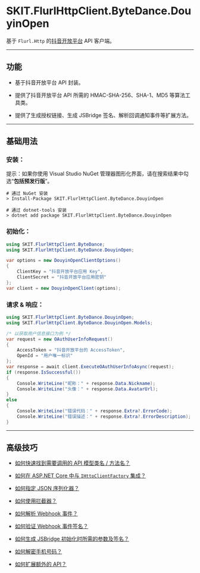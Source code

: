 ﻿# SKIT.FlurlHttpClient.ByteDance.DouyinOpen

基于 `Flurl.Http` 的[抖音开放平台](https://open.douyin.com/platform) API 客户端。

---

## 功能

-   基于抖音开放平台 API 封装。

-   提供了抖音开放平台 API 所需的 HMAC-SHA-256、SHA-1、MD5 等算法工具类。

-   提供了生成授权链接、生成 JSBridge 签名、解析回调通知事件等扩展方法。

---

## 基础用法

### 安装：

提示：如果你使用 Visual Studio NuGet 管理器图形化界面，请在搜索结果中勾选“**包括预发行版**”。

```shell
# 通过 NuGet 安装
> Install-Package SKIT.FlurlHttpClient.ByteDance.DouyinOpen

# 通过 dotnet-tools 安装
> dotnet add package SKIT.FlurlHttpClient.ByteDance.DouyinOpen
```

### 初始化：

```csharp
using SKIT.FlurlHttpClient.ByteDance;
using SKIT.FlurlHttpClient.ByteDance.DouyinOpen;

var options = new DouyinOpenClientOptions()
{
    ClientKey = "抖音开放平台应用 Key",
    ClientSecret = "抖音开放平台应用密钥"
};
var client = new DouyinOpenClient(options);
```

### 请求 & 响应：

```csharp
using SKIT.FlurlHttpClient.ByteDance.DouyinOpen;
using SKIT.FlurlHttpClient.ByteDance.DouyinOpen.Models;

/* 以获取用户信息接口为例 */
var request = new OAuthUserInfoRequest()
{
    AccessToken = "抖音开放平台的 AccessToken",
    OpenId = "用户唯一标识"
};
var response = await client.ExecuteOAuthUserInfoAsync(request);
if (response.IsSuccessful())
{
    Console.WriteLine("昵称：" + response.Data.Nickname);
    Console.WriteLine("头像：" + response.Data.AvatarUrl);
}
else
{
    Console.WriteLine("错误代码：" + response.Extra?.ErrorCode);
    Console.WriteLine("错误描述：" + response.Extra?.ErrorDescription);
}
```

---

## 高级技巧

-   [如何快速找到需要调用的 API 模型类名 / 方法名？](./Advanced_ModelDefinition.md)

-   [如何在 ASP.NET Core 中与 `IHttpClientFactory` 集成？](./Advanced_IHttpClientFactory.md)

-   [如何指定 JSON 序列化器？](./Advanced_JsonSerializer.md)

-   [如何使用拦截器？](./Advanced_Interceptor.md)

-   [如何解析 Webhook 事件？](./Advanced_EventDataDeserialization.md)

-   [如何验证 Webhook 事件签名？](./Advanced_EventDataSignatureVerification.md)

-   [如何生成 JSBridge 初始化时所需的参数及签名？](./Advanced_Parameters.md)

-   [如何解密手机号码？](./Advanced_MobileNumberDecryption.md)

-   [如何扩展额外的 API？](./Advanced_Extensions.md)
